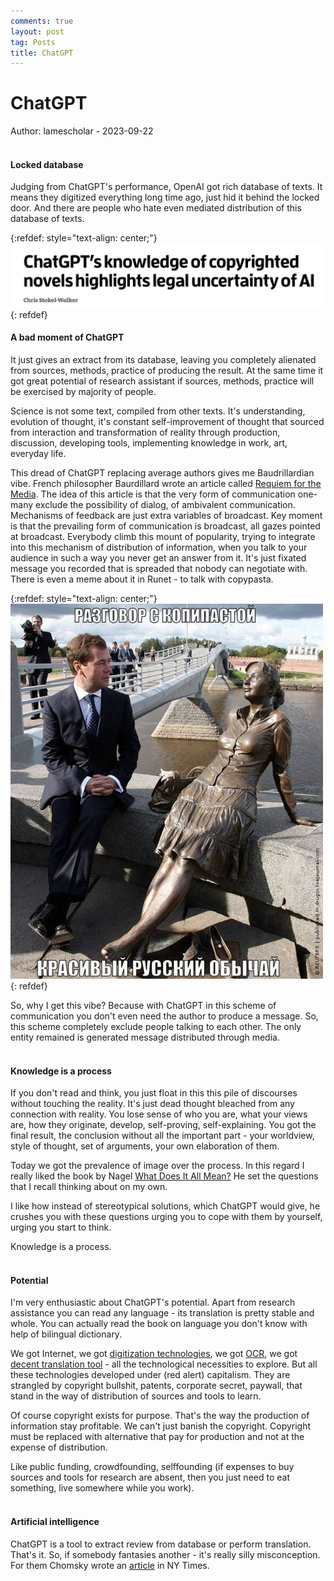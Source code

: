 ```yaml
---
comments: true
layout: post
tag: Posts
title: ChatGPT
---
```


# ChatGPT

Author: lamescholar - 2023-09-22
<br><br>

#### Locked database

Judging from ChatGPT's performance, OpenAI got rich database of texts. It means they digitized everything long time ago, just hid it behind the locked door. And there are people who hate even mediated distribution of this database of texts.

{:refdef: style="text-align: center;"}
[![ChatGPT](/images/chatgpt.png)](https://magzdb.org/num/4293724)
{: refdef}
<br>

#### A bad moment of ChatGPT

It just gives an extract from its database, leaving you completely alienated from sources, methods, practice of producing the result. At the same time it got great potential of research assistant if sources, methods, practice will be exercised by majority of people.

Science is not some text, compiled from other texts. It's understanding, evolution of thought, it's constant self-improvement of thought that sourced from interaction and transformation of reality through production, discussion, developing tools, implementing knowledge in work, art, everyday life.

This dread of ChatGPT replacing average authors gives me Baudrillardian vibe. French philosopher Baurdillard wrote an article called [Requiem for the Media](https://disk.yandex.ru/i/FuDeFoGEZX3jWQ). The idea of this article is that the very form of communication one-many exclude the possibility of dialog, of ambivalent communication. Mechanisms of feedback are just extra variables of broadcast. Key moment is that the prevailing form of communication is broadcast, all gazes pointed at broadcast. Everybody climb this mount of popularity, trying to integrate into this mechanism of distribution of information, when you talk to your audience in such a way you never get an answer from it. It's just fixated message you recorded that is spreaded that nobody can negotiate with. There is even a meme about it in Runet - to talk with copypasta.

{:refdef: style="text-align: center;"}
![Copypasta](/images/copypasta.jpeg)
{: refdef}

So, why I get this vibe? Because with ChatGPT in this scheme of communication you don't even need the author to produce a message. So, this scheme completely exclude people talking to each other. The only entity remained is generated message distributed through media.
<br><br>

#### Knowledge is a process

If you don't read and think, you just float in this this pile of discourses without touching the reality. It's just dead thought bleached from any connection with reality. You lose sense of who you are, what your views are, how they originate, develop, self-proving, self-explaining. You got the final result, the conclusion without all the important part - your worldview, style of thought, set of arguments, your own elaboration of them.

Today we got the prevalence of image over the process. In this regard I really liked the book by Nagel [What Does It All Mean?](http://library.lol/main/83B828F7D834D32535A1222762C4F01C) He set the questions that I recall thinking about on my own.

I like how instead of stereotypical solutions, which ChatGPT would give, he crushes you with these questions urging you to cope with them by yourself, urging you start to think.

Knowledge is a process.
<br><br>

#### Potential

I'm very enthusiastic about ChatGPT's potential. Apart from research assistance you can read any language - its translation is pretty stable and whole. You can actually read the book on language you don't know with help of bilingual dictionary.

We got Internet, we got [digitization technologies](/en/book-digitization), we got [OCR](/en/ocr), we got [decent translation tool](/en/chatgpt) - all the technological necessities to explore. But all these technologies developed under (red alert) capitalism. They are strangled by copyright bullshit, patents, corporate secret, paywall, that stand in the way of distribution of sources and tools to learn.

Of course copyright exists for purpose. That's the way the production of information stay profitable. We can't just banish the copyright. Copyright must be replaced with alternative that pay for production and not at the expense of distribution.

Like public funding, crowdfounding, selffounding (if expenses to buy sources and tools for research are absent, then you just need to eat something, live somewhere while you work).
<br><br>

#### Artificial intelligence

ChatGPT is a tool to extract review from database or perform translation. That's it. So, if somebody fantasies another - it's really silly misconception. For them Chomsky wrote an [article](https://www.nytimes.com/2023/03/08/opinion/noam-chomsky-chatgpt-ai.html) in NY Times.